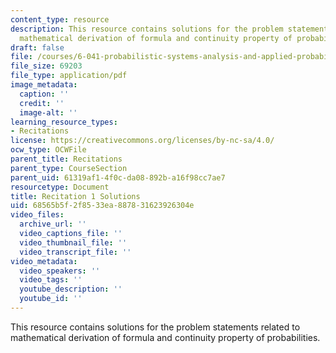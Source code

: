 ```yaml
---
content_type: resource
description: This resource contains solutions for the problem statements related to
  mathematical derivation of formula and continuity property of probabilities.
draft: false
file: /courses/6-041-probabilistic-systems-analysis-and-applied-probability-fall-2010/68565b5f2f8533ea887831623926304e_MIT6_041F10_rec01_sol.pdf
file_size: 69203
file_type: application/pdf
image_metadata:
  caption: ''
  credit: ''
  image-alt: ''
learning_resource_types:
- Recitations
license: https://creativecommons.org/licenses/by-nc-sa/4.0/
ocw_type: OCWFile
parent_title: Recitations
parent_type: CourseSection
parent_uid: 61319af1-4f0c-da08-892b-a16f98cc7ae7
resourcetype: Document
title: Recitation 1 Solutions
uid: 68565b5f-2f85-33ea-8878-31623926304e
video_files:
  archive_url: ''
  video_captions_file: ''
  video_thumbnail_file: ''
  video_transcript_file: ''
video_metadata:
  video_speakers: ''
  video_tags: ''
  youtube_description: ''
  youtube_id: ''
---
```

This resource contains solutions for the problem statements related to mathematical derivation of formula and continuity property of probabilities.